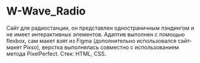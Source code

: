 # W-Wave_Radio

Сайт для радиостанции, он представлен одностраничным лэндингом и не имеет интерактивных элементов. Адаптив выполнен с помощью flexbox, сам макет взят из Figma (дополнительно использовался сайт-макет Pixso), верстка выполнялась совместно с использованием метода PixelPerfect.
Стек: HTML, CSS.
